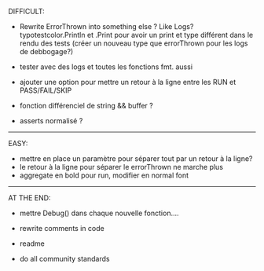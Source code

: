 DIFFICULT:

- Rewrite ErrorThrown into something else ? Like Logs?
typotestcolor.Println et .Print pour avoir un print et type différent dans le rendu des tests
(créer un nouveau type que errorThrown pour les logs de debbogage?)

- tester avec des logs et toutes les fonctions fmt. aussi

- ajouter une option pour mettre un retour à la ligne entre les RUN et PASS/FAIL/SKIP




- fonction différenciel de string && buffer ?

- asserts normalisé ?







-------
EASY:
- mettre en place un paramètre pour séparer tout par un retour à la ligne?
- le retour à la ligne pour séparer le errorThrown ne marche plus
- aggregate en bold pour run, modifier en normal font










--------------------------------
AT THE END:

- mettre Debug() dans chaque nouvelle fonction....

- rewrite comments in code
- readme
- do all community standards

